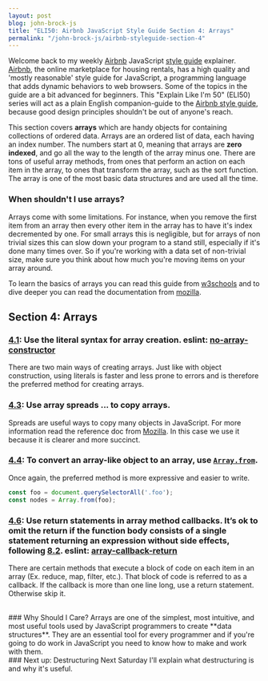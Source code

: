 ```yaml
---
layout: post
blog: john-brock-js
title: "ELI50: Airbnb JavaScript Style Guide Section 4: Arrays"
permalink: "/john-brock-js/airbnb-styleguide-section-4"
---
```


Welcome back to my weekly [Airbnb][airbnb] JavaScript [style guide][style guide] explainer. [Airbnb][airbnb], the online marketplace for housing rentals, has a high quality and 'mostly reasonable' style guide for JavaScript, a programming language that adds dynamic behaviors to web browsers. Some of the topics in the guide are a bit advanced for beginners. This "Explain Like I'm 50" (ELI50) series will act as a plain English companion-guide to the [Airbnb style guide][style guide], because good design principles shouldn't be out of anyone's reach.

This section covers **arrays** which are handy objects for containing collections of ordered data. Arrays are an ordered list of data, each having an index number. The numbers start at 0, meaning that arrays are **zero indexed**, and go all the way to the length of the array minus one. There are tons of useful array methods, from ones that perform an action on each item in the array, to ones that transform the array, such as the sort function. The array is one of the most basic data structures and are used all the time.

### When shouldn't I use arrays?
Arrays come with some limitations. For instance, when you remove the first item from an array then every other item in the array has to have it's index decremented by one. For small arrays this is negligible, but for arrays of non trivial sizes this can slow down your program to a stand still, especially if it's done many times over. So if you're working with a data set of non-trivial size, make sure you think about how much you're moving items on your array around.

To learn the basics of arrays you can read this guide from [w3schools][array basics] and to dive deeper you can read the documentation from [mozilla][array documentation].

## Section 4: Arrays
### [4.1][4.1]: Use the literal syntax for array creation. eslint: [no-array-constructor][no-array-constructor]
There are two main ways of creating arrays. Just like with object construction, using literals is faster and less prone to errors and is therefore the preferred method for creating arrays.

### [4.3][4.3]: Use array spreads ... to copy arrays.
Spreads are useful ways to copy many objects in JavaScript. For more information read the reference doc from [Mozilla][spread operator documentation]. In this case we use it because it is clearer and more succinct.

### [4.4][4.4]: To convert an array-like object to an array, use [`Array.from`][array from].
Once again, the preferred method is more expressive and easier to write.
```javascript
const foo = document.querySelectorAll('.foo');
const nodes = Array.from(foo);
```
### [4.6][4.6]: Use return statements in array method callbacks. It’s ok to omit the return if the function body consists of a single statement returning an expression without side effects, following [8.2][8.2]. eslint: [array-callback-return][array-callback-return]
There are certain methods that execute a block of code on each item in an array (Ex. reduce, map, filter, etc.). That block of code is referred to as a callback. If the callback is more than one line long, use a return statement. Otherwise skip it.

<br>
### Why Should I Care?
Arrays are one of the simplest, most intuitive, and most useful tools used by JavaScript programmers to create **data structures**. They are an essential tool for every programmer and if you're going to do work in JavaScript you need to know how to make and work with them.

<br>
### Next up: Destructuring
Next Saturday I'll explain what destructuring is and why it's useful.

[style guide]: https://github.com/airbnb/javascript#types--primitives
[airbnb]: https://www.airbnb.com/

[array basics]: https://www.w3schools.com/js/js_arrays.asp
[array documentation]: https://developer.mozilla.org/en-US/docs/Web/JavaScript/Reference/Global_Objects/Array
[spread operator documentation]: https://developer.mozilla.org/en-US/docs/Web/JavaScript/Reference/Operators/Spread_operator
[array from]: https://developer.mozilla.org/en/docs/Web/JavaScript/Reference/Global_Objects/Array/from

[4.1]: https://github.com/airbnb/javascript#arrays--literals
[4.2]: https://github.com/airbnb/javascript#arrays--push
[4.3]: https://github.com/airbnb/javascript#es6-array-spreads
[4.4]: https://github.com/airbnb/javascript#arrays--from
[4.5]: https://github.com/airbnb/javascript#arrays--callback-return
[4.6]: https://github.com/airbnb/javascript#arrays--bracket-newline
[8.2]: https://github.com/airbnb/javascript#arrows--implicit-return

[no-array-constructor]: http://eslint.org/docs/rules/no-array-constructor.html
[array-callback-return]:http://eslint.org/docs/rules/array-callback-return